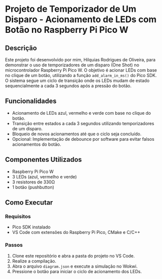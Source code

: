 # Projeto de Temporizador de Um Disparo - Acionamento de LEDs com Botão no Raspberry Pi Pico W

## Descrição
Este projeto foi desenvolvido por mim, Hilquias Rodrigues de Oliveira, para demonstrar o uso de temporizadores de um disparo (One Shot) no microcontrolador Raspberry Pi Pico W. O objetivo é acionar LEDs com base no clique de um botão, utilizando a função `add_alarm_in_ms()` do Pico SDK. O sistema segue um ciclo de transição onde os LEDs mudam de estado sequencialmente a cada 3 segundos após a pressão do botão.

## Funcionalidades
- Acionamento de LEDs azul, vermelho e verde com base no clique do botão.
- Transição entre estados a cada 3 segundos utilizando temporizadores de um disparo.
- Bloqueio de novos acionamentos até que o ciclo seja concluído.
- Opcional: Implementação de debounce por software para evitar falsos acionamentos do botão.

## Componentes Utilizados
- Raspberry Pi Pico W
- 3 LEDs (azul, vermelho e verde)
- 3 resistores de 330Ω
- 1 botão (pushbutton)

## Como Executar

### Requisitos
- Pico SDK instalado
- VS Code com extensões do Raspberry Pi Pico, CMake e C/C++

### Passos
1. Clone este repositório e abra a pasta do projeto no VS Code.
2. Realize a compilação.
3. Abra o arquivo `diagram.json` e execute a simulação no Wokwi.
4. Pressione o botão para iniciar o ciclo de acionamento dos LEDs.

